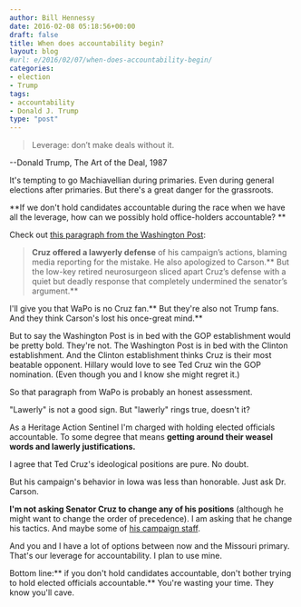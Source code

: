 ```yaml
---
author: Bill Hennessy
date: 2016-02-08 05:18:56+00:00
draft: false
title: When does accountability begin?
layout: blog
#url: e/2016/02/07/when-does-accountability-begin/
categories:
- election
- Trump
tags:
- accountability
- Donald J. Trump
type: "post"
---
```


> Leverage: don’t make deals without it.

--Donald Trump, The Art of the Deal, 1987



It's tempting to go Machiavellian during primaries. Even during general elections after primaries. But there's a great danger for the grassroots.

**If we don't hold candidates accountable during the race when we have all the leverage, how can we possibly hold office-holders accountable? **

Check out [this paragraph from the Washington Post](https://www.washingtonpost.com/politics/ahead-of-nh-primary-questions-for-rubio-trump-and-cruz/2016/02/07/f0fd22a8-cdcd-11e5-88cd-753e80cd29ad_story.html):



> 

> 
> **Cruz offered a lawyerly defense** of his campaign’s actions, blaming media reporting for the mistake. He also apologized to Carson.** But the low-key retired neurosurgeon sliced apart Cruz’s defense with a quiet but deadly response that completely undermined the senator’s argument.**
> 
> 






I'll give you that WaPo is no Cruz fan.** But they're also not Trump fans. And they think Carson's lost his once-great mind.**





But to say the Washington Post is in bed with the GOP establishment would be pretty bold. They're not. The Washington Post is in bed with the Clinton establishment. And the Clinton establishment thinks Cruz is their most beatable opponent. Hillary would love to see Ted Cruz win the GOP nomination. (Even though you and I know she might regret it.)





So that paragraph from WaPo is probably an honest assessment.





"Lawerly" is not a good sign. But "lawerly" rings true, doesn't it?





As a Heritage Action Sentinel I'm charged with holding elected officials accountable. To some degree that means **getting around their weasel words and lawerly justifications.**





I agree that Ted Cruz's ideological positions are pure. No doubt.





But his campaign's behavior in Iowa was less than honorable. Just ask Dr. Carson.





**I'm not asking Senator Cruz to change any of his positions** (although he might want to change the order of precedence). I am asking that he change his tactics. And maybe some of [his campaign staff](https://newrepublic.com/article/127717/ted-cruzs-howitzer).





And you and I have a lot of options between now and the Missouri primary. That's our leverage for accountability. I plan to use mine.





Bottom line:** if you don't hold candidates accountable, don't bother trying to hold elected officials accountable.** You're wasting your time. They know you'll cave.




